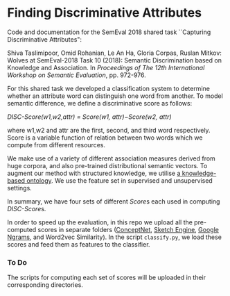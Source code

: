 # Finding Discriminative Attributes 
Code and documentation for the SemEval 2018 shared task ``Capturing Discriminative Attributes":

Shiva Taslimipoor, Omid Rohanian, Le An Ha, Gloria Corpas, Ruslan Mitkov: Wolves at SemEval-2018 Task 10 (2018): Semantic
Discrimination based on Knowledge and Association. In *Proceedings of The 12th International Workshop on Semantic Evaluation*, pp. 972-976.

For this shared task we developed a classification system to determine whether an attribute word can distinguish one word from another.
To model semantic difference, we define a discriminative score as follows:

*DISC-Score(w1,w2,attr) = Score(w1, attr)−Score(w2, attr)*

where w1,w2 and attr are the first, second, and third word respectively. Score is a variable function of relation between two words which we compute from different resources.

We make use of a variety of different association measures derived from huge corpora, and also pre-trained distributional semantic vectors. To augment our method with structured knowledge, we utilise [a knowledge-based ontology](http://conceptnet.io/). We use the feature set in supervised and unsupervised settings.

In summary, we have four sets of different *Score*s each used in computing *DISC-Score*s.

In order to speed up the evaluation, in this repo we upload all the pre-computed scores in separate folders ([ConceptNet](http://conceptnet.io), [Sketch Engine](https://www.sketchengine.co.uk/), [Google Ngrams](http://phrasefinder.io), and Word2vec Similarity). In the script `classify.py`, we load these scores and feed them as features to the classifier.

### To Do
The scripts for computing each set of scores will be uploaded in their corresponding directories.


